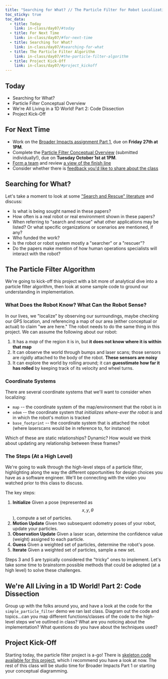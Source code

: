 ```yaml
---
title: "Searching for What? // The Particle Filter for Robot Localization"
toc_sticky: true
toc_data:
  - title: Today
    link: in-class/day07/#today
  - title: For Next Time
    link: in-class/day07/#for-next-time
  - title: Searching for What?
    link: in-class/day07/#searching-for-what
  - title: The Particle Filter Algorithm
    link: in-class/day07/#the-particle-filter-algorithm
  - title: Project Kick-Off
    link: in-class/day07/#project_kickoff
---
```


## Today 

* Searching for What? 
* Particle Filter Conceptual Overview
* We're All Living in a 1D World! Part 2: Code Dissection
* Project Kick-Off

## For Next Time

* Work on the [Broader Impacts assignment Part 1](../assignments/broader_impacts), due on **Friday 27th at 1PM**.
* Complete the [Particle Filter Conceptual Overview](../assignments/robot_localization#conceptual-overview-due-9-22) (submitted individually!), due on **Tuesday October 1st at 1PM**.
* [Form a team](https://docs.google.com/spreadsheets/d/1rE78CwfC8EZzauaegFujHMeQZMqxPuFwX2tCbE_3v44/edit?usp=sharing) and review [a view of the finish line](../assignments/robot_localization#a-view-of-the-finish-line-and-getting-set-with-rviz)
* Consider whether there is [feedback you'd like to share about the class](https://forms.gle/giCwA1pkr4y3e4T37)

## Searching for What?
Let's take a moment to look at some ["Search and Rescue" literature](https://docs.google.com/document/d/1Kh-o200z_Mka8x0qxfmXLT8NUsOPwWfDQTfnHtcw02g/edit?usp=sharing) and discuss:
* Is what is being sought named in these papers?
* How often is a real robot or real environment shown in these papers?
* When referring to "search and rescue" what other applications may be listed? Or what specific organizations or scenarios are mentioned, if any?
* Who funded the work?
* Is the robot or robot system mostly a "searcher" or a "rescuer"?
* Do the papers make mention of how human operations specialists will interact with the robot?

## The Particle Filter Algorithm
We're going to kick-off this project with a bit more of analytical dive into a particle filter algorithm, then look at some sample code to ground our understanding in implementation. 

### What Does the Robot Know? What Can the Robot Sense?
In our lives, we "localize" by observing our surroundings, maybe checking our GPS location, and referencing a map of our area (either conceptual or actual) to claim "we are here." The robot needs to do the same thing in this project. We can assume the following about our robot:

1. It has a _map_ of the region it is in, but **it does not know where it is within that map**
2. It can observe the world through bumps and laser scans; those sensors are rigidly attached to the body of the robot. **These sensors are noisy**
3. It can explore the world by rolling around; it can **guesstimate how far it has rolled** by keeping track of its velocity and wheel turns.

### Coordinate Systems
There are several coordinate systems that we'll want to consider when localizing:
* ``map`` -- the coordinate system of the map/environment that the robot is in
* ``odom`` -- the coordinate system that _initializes where-ever the robot is_ and in which the robot's motion is tracked
* ``base_footprint`` -- the coordinate system that is attached the robot (where laserscans would be in reference to, for instance)

Which of these are static relationships? Dynamic? How would we think about updating any relationship between these frames?

### The Steps (At a High Level)
We're going to walk through the high-level steps of a particle filter, highlighting along the way the different opportunities for design choices you have as a software engineer. We'll be connecting with the video you watched prior to this class to discuss.

The key steps:
1. **Initialize** Given a pose (represented as $$x, y, \theta$$), compute a set of particles.
2. **Motion Update** Given two subsequent odometry poses of your robot, update your particles.
3. **Observation Update** Given a laser scan, determine the confidence value (weight) assigned to each particle.
4. **Guess** Given a weighted set of particles, determine the robot's pose.
5. **Iterate** Given a weighted set of particles, sample a new set.

Steps 3 and 5 are typically considered the "tricky" ones to implement. Let's take some time to brainstorm possible methods that could be adopted (at a high level) to solve these challenges.

## We're All Living in a 1D World! Part 2: Code Dissection
Group up with the folks around you, and have a look at the code for the ``simple_particle_filter`` demo we ran last class. Diagram out the code and topics...can you map different functions/classes of the code to the high-level steps we've outlined in class? What are you noticing about the implementation? What questions do you have about the techniques used?

## Project Kick-Off
Starting today, the particle filter project is a-go! There is [skeleton code available for this project](https://github.com/comprobo24/robot_localization), which I recommend you have a look at now. The rest of this class will be studio time for Broader Impacts Part 1 or starting your conceptual diagramming.
